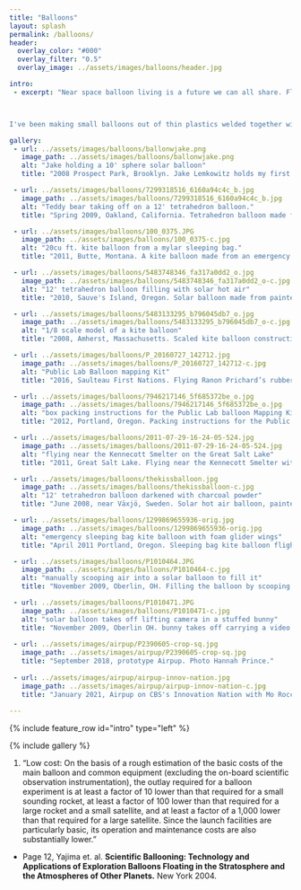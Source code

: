 ```yaml
---
title: "Balloons"
layout: splash
permalink: /balloons/
header:
  overlay_color: "#000"
  overlay_filter: "0.5"
  overlay_image: ../assets/images/balloons/header.jpg

intro: 
 - excerpt: "Near space balloon living is a future we can all share. Floating to near space costs 1/1000th as much as orbiting earth, and unlike rocketry, advances in ballooning don’t help missile makers. Do we want a space age of floating solar cities or bunker-dwelling paranoia?



I've been making small balloons out of thin plastics welded together with heat, glues, and tapes since 2008, and recently commercialized [Airpup](/airpup). I have a passion for solar hot air balloons, and got into using and designing tethered balloons for environmental monitoring and communications through [Grassroots Mapping](http://grassrootsmapping.org/). I haven’t flown in a balloon of my own, yet."

gallery:
 - url: ../assets/images/balloons/ballonwjake.png
   image_path: ../assets/images/balloons/ballonwjake.png
   alt: "Jake holding a 10' sphere solar balloon"
   title: "2008 Prospect Park, Brooklyn. Jake Lemkowitz holds my first solar balloon, a 10’ sphere made with 8 gores (panels), sealed one foot at a time on a with a bag sealer in a Philadelphia attic. Video still. Balloon was ripped apart by the wind seconds later."

 - url: ../assets/images/balloons/7299318516_6160a94c4c_b.jpg
   image_path: ../assets/images/balloons/7299318516_6160a94c4c_b.jpg
   alt: "Teddy bear taking off on a 12' tetrahedron balloon."
   title: "Spring 2009, Oakland, California. Tetrahedron balloon made from Painters’ dropcloth plastic and iron hydroxide black pigment, taped seams. Audio recorder protected in a stuffed bear. Ted Rees assisting. video still."

 - url: ../assets/images/balloons/100_0375.JPG
   image_path: ../assets/images/balloons/100_0375-c.jpg
   alt: "20cu ft. kite balloon from a mylar sleeping bag."
   title: "2011, Butte, Montana. A kite balloon made from an emergency sleeping bag, following GLAM’s example. I added a drogue tail. A rubber band on the nose keeps the pressure up despite the leaks, but only an hour or two of flight is possible. Olivia Everett assisting."

 - url: ../assets/images/balloons/5483748346_fa317a0dd2_o.jpg
   image_path: ../assets/images/balloons/5483748346_fa317a0dd2_o-c.jpg
   alt: "12' tetrahedron balloon filling with solar hot air"
   title: "2010, Sauve's Island, Oregon. Solar balloon made from painter’s dropcloth plastic and iron hydroxide black pigment, heat seamed. Robby Kraft and Molly Winter assisting."

 - url: ../assets/images/balloons/5483133295_b796045db7_o.jpg
   image_path: ../assets/images/balloons/5483133295_b796045db7_o-c.jpg
   alt: "1/8 scale model of a kite balloon"
   title: "2008, Amherst, Massachusetts. Scaled kite balloon construction prototype, painters’ dropcloth plastic and tape. Molly Winter pictured, Photo by Samantha Mitchell."

 - url: ../assets/images/balloons/P_20160727_142712.jpg
   image_path: ../assets/images/balloons/P_20160727_142712-c.jpg
   alt: "Public Lab Balloon mapping Kit"
   title: "2016, Saulteau First Nations. Flying Ranon Prichard’s rubber band powered panorama rig on a Public Lab Balloon Mapping Kit. Flying with Ann H. Chen and Donovan Cameron."

 - url: ../assets/images/balloons/7946217146_5f685372be_o.jpg
   image_path: ../assets/images/balloons/7946217146_5f685372be_o.jpg
   alt: "box packing instructions for the Public Lab balloon Mapping Kit"
   title: "2012, Portland, Oregon. Packing instructions for the Public Lab Kits dept. Box packing instructions were my favorite notes around the Public Lab Kits office."

 - url: ../assets/images/balloons/2011-07-29-16-24-05-524.jpg
   image_path: ../assets/images/balloons/2011-07-29-16-24-05-524.jpg
   alt: "flying near the Kennecott Smelter on the Great Salt Lake"
   title: "2011, Great Salt Lake. Flying near the Kennecott Smelter with stepped tailings in the background. Solar hot air balloon, painter’s drop cloth plastic and iron hydroxide black, heat seamed. photo by E. Louise Larson."

 - url: ../assets/images/balloons/thekissballoon.jpg
   image_path: ../assets/images/balloons/thekissballoon-c.jpg
   alt: "12' tetrahedron balloon darkened with charcoal powder"
   title: "June 2008, near Växjö, Sweden. Solar hot air balloon, painter’s drop cloth and charcoal powder, taped seams. Paper dodecahedron camera crash cage. Molly Winter assisting."

 - url: ../assets/images/balloons/1299869655936-orig.jpg
   image_path: ../assets/images/balloons/1299869655936-orig.jpg
   alt: "emergency sleeping bag kite balloon with foam glider wings"
   title: "April 2011 Portland, Oregon. Sleeping bag kite balloon flight making a map of our composting greenhouse in our friends' garden. Kite balloon had a foam glider wing for added stability. Inconclusive test, balloon lost pressure and descended into a tree. The photos made a map. Stewart Long and Olivia Everett assisting."

 - url: ../assets/images/balloons/P1010464.JPG
   image_path: ../assets/images/balloons/P1010464-c.jpg
   alt: "manually scooping air into a solar balloon to fill it"
   title: "November 2009, Oberlin, OH. Filling the balloon by scooping air in. Solar hot air balloon, painter’s dropcloth plastic and iron hydroxide black, camera protected in a stuffed bunny. Leo Famulari assisting."

 - url: ../assets/images/balloons/P1010471.JPG
   image_path: ../assets/images/balloons/P1010471-c.jpg
   alt: "solar balloon takes off lifting camera in a stuffed bunny"
   title: "November 2009, Oberlin OH. bunny takes off carrying a video camera. Leo Famulari assisting."
   
 - url: ../assets/images/airpup/P2390605-crop-sq.jpg
   image_path: ../assets/images/airpup/P2390605-crop-sq.jpg
   title: "September 2018, prototype Airpup. Photo Hannah Prince."
   
 - url: ../assets/images/airpup/airpup-innov-nation.jpg
   image_path: ../assets/images/airpup/airpup-innov-nation-c.jpg
   title: "January 2021, Airpup on CBS's Innovation Nation with Mo Rocca, showing correspondent Albert Laurence, Airpup, and Mathew. Photo copyright CBS." 
 
---
```

{% include feature_row id="intro" type="left" %}

{% include gallery %}

1. “Low cost: On the basis of a rough estimation of the basic costs of the main balloon and common equipment (excluding the on-board scientific observation instrumentation), the outlay required for a balloon experiment is at least a factor of 10 lower than that required for a small sounding rocket, at least a factor of 100 lower than that required for a large rocket and a small satellite, and at least a factor of a 1,000 lower than that required for a large satellite. Since the launch facilities are particularly basic, its operation and maintenance costs are also substantially lower.”

* Page 12, Yajima et. al. **Scientific Ballooning: Technology and Applications of Exploration Balloons Floating in the Stratosphere and the Atmospheres of Other Planets.** New York 2004.